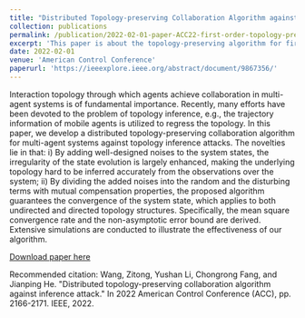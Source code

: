 ```yaml
---
title: "Distributed Topology-preserving Collaboration Algorithm against Inference Attack"
collection: publications
permalink: /publication/2022-02-01-paper-ACC22-first-order-topology-preserving
excerpt: 'This paper is about the topology-preserving algorithm for first-order multi-agent systems. Future directions include extending the algorithm to a more general dynamical network with switching topology and exploring relations between the algorithm’s cost and performance.'
date: 2022-02-01
venue: 'American Control Conference'
paperurl: 'https://ieeexplore.ieee.org/abstract/document/9867356/'
---
```


Interaction topology through which agents achieve collaboration in multi-agent systems is of fundamental importance. Recently, many efforts have been devoted to the problem of topology inference, e.g., the trajectory information of mobile agents is utilized to regress the topology. In this paper, we develop a distributed topology-preserving collaboration algorithm for multi-agent systems against topology inference attacks. The novelties lie in that: i) By adding well-designed noises to the system states, the irregularity of the state evolution is largely enhanced, making the underlying topology hard to be inferred accurately from the observations over the system; ii) By dividing the added noises into the random and the disturbing terms with mutual compensation properties, the proposed algorithm guarantees the convergence of the system state, which applies to both undirected and directed topology structures. Specifically, the mean square convergence rate and the non-asymptotic error bound are derived. Extensive simulations are conducted to illustrate the effectiveness of our algorithm.

[Download paper here](http://zitwng.github.io/files/paper_ACC22_first_order_topology_preserving.pdf)

Recommended citation: Wang, Zitong, Yushan Li, Chongrong Fang, and Jianping He. "Distributed topology-preserving collaboration algorithm against inference attack." In 2022 American Control Conference (ACC), pp. 2166-2171. IEEE, 2022.